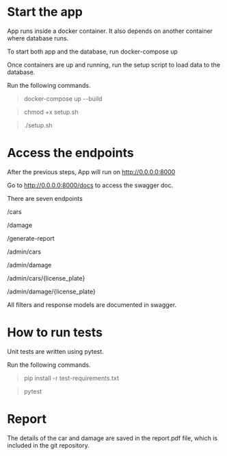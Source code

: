 # Start the app

App runs inside a docker container. It also depends on another container where database runs.

To start both app and the database, run docker-compose up

Once containers are up and running, run the setup script to load data to the database.

Run the following commands.

> docker-compose up --build

> chmod +x setup.sh

> ./setup.sh

# Access the endpoints

After the previous steps, App will run on http://0.0.0.0:8000

Go to http://0.0.0.0:8000/docs to access the swagger doc.

There are seven endpoints

/cars

/damage

/generate-report

/admin/cars

/admin/damage

/admin/cars/{license_plate}

/admin/damage/{license_plate}

All filters and response models are documented in swagger.

# How to run tests

Unit tests are written using pytest.

Run the following commands.

> pip install -r test-requirements.txt

> pytest

# Report

The details of the car and damage are saved in the report.pdf file, which is included in the git repository.
